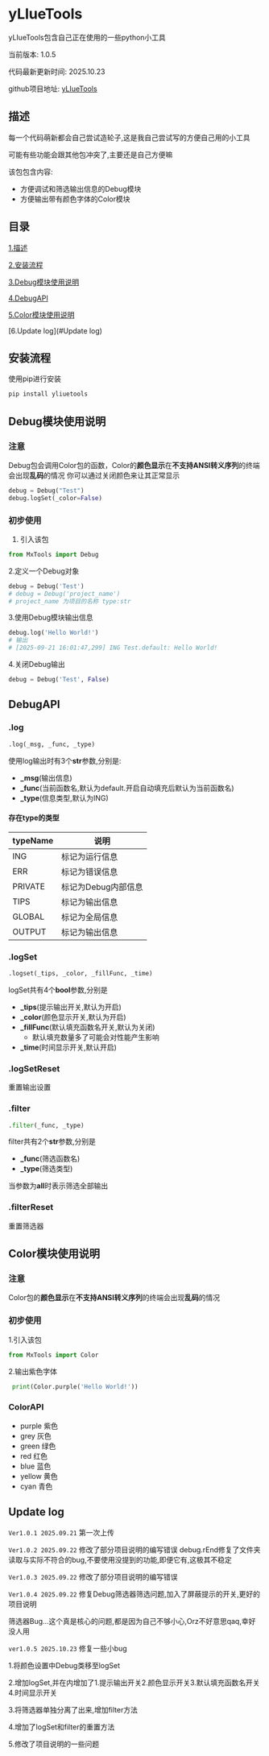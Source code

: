 # yLIueTools

yLIueTools包含自己正在使用的一些python小工具

当前版本: 1.0.5

代码最新更新时间: 2025.10.23

github项目地址: [yLIueTools](https://github.com/yLIue/yLIueTools)

## 描述

每一个代码萌新都会自己尝试造轮子,这是我自己尝试写的方便自己用的小工具

可能有些功能会跟其他包冲突了,主要还是自己方便嘛

该包包含内容:

- 方便调试和筛选输出信息的Debug模块
- 方便输出带有颜色字体的Color模块

## 目录

[1.描述](#描述)

[2.安装流程](#安装流程)

[3.Debug模块使用说明](#Debug模块使用说明)

[4.DebugAPI](#DebugAPI)

[5.Color模块使用说明](#Color模块使用说明)

[6.Update log](#Update log)

## 安装流程

使用pip进行安装

```python
pip install yliuetools
```

## Debug模块使用说明

### 注意

Debug包会调用Color包的函数，Color的**颜色显示**在**不支持ANSI转义序列**的终端会出现**乱码**的情况
你可以通过关闭颜色来让其正常显示

```python
debug = Debug("Test")
debug.logSet(_color=False)
```

### 初步使用

1. 引入该包

```python
from MxTools import Debug
```

2.定义一个Debug对象

```python
debug = Debug('Test')
# debug = Debug('project_name') 
# project_name 为项目的名称 type:str
```

3.使用Debug模块输出信息

```python
debug.log('Hello World!')
# 输出
# [2025-09-21 16:01:47,299] ING Test.default: Hello World!
```

4.关闭Debug输出

```python
debug = Debug('Test', False)
```

## DebugAPI

### .log

```python
.log(_msg, _func, _type)
```

使用log输出时有3个**str**参数,分别是:

- **_msg**(输出信息) 
- **_func**(当前函数名,默认为default.开启自动填充后默认为当前函数名)
- **_type**(信息类型,默认为ING)

#### 存在type的类型

| typeName | 说明                |
| -------- | ------------------- |
| ING      | 标记为运行信息      |
| ERR      | 标记为错误信息      |
| PRIVATE  | 标记为Debug内部信息 |
| TIPS     | 标记为输出信息      |
| GLOBAL   | 标记为全局信息      |
| OUTPUT   | 标记为输出信息      |

### .logSet

```python
.logset(_tips, _color, _fillFunc, _time)
```

logSet共有4个**bool**参数,分别是

- **_tips**(提示输出开关,默认为开启)
- **_color**(颜色显示开关,默认为开启)
- **_fillFunc**(默认填充函数名开关,默认为关闭)
  - 默认填充数量多了可能会对性能产生影响
- **_time**(时间显示开关,默认开启)

### .logSetReset

重置输出设置

### .filter

```python
.filter(_func, _type)
```

filter共有2个**str**参数,分别是

- **_func**(筛选函数名)
- **_type**(筛选类型)

当参数为**all**时表示筛选全部输出

### .filterReset

重置筛选器

## Color模块使用说明

### 注意

Color包的**颜色显示**在**不支持ANSI转义序列**的终端会出现**乱码**的情况

### 初步使用

 1.引入该包

 ```python
 from MxTools import Color
 ```

 2.输出紫色字体

 ```python
  print(Color.purple('Hello World!'))
 ```

### ColorAPI

- purple 紫色
- grey 灰色
- green 绿色
- red 红色
- blue 蓝色
- yellow 黄色
- cyan 青色

## Update log

`Ver1.0.1 2025.09.21` 第一次上传

`Ver1.0.2 2025.09.22` 修改了部分项目说明的编写错误 debug.rEnd修复了文件夹读取与实际不符合的bug,不要使用没提到的功能,即便它有,这极其不稳定

`Ver1.0.3 2025.09.22` 修改了部分项目说明的编写错误

`Ver1.0.4 2025.09.22` 修复Debug筛选器筛选问题,加入了屏蔽提示的开关,更好的项目说明

筛选器Bug...这个真是核心的问题,都是因为自己不够小心,Orz不好意思qaq,幸好没人用

`ver1.0.5 2025.10.23` 修复一些小bug

1.将颜色设置中Debug类移至logSet

2.增加logSet,并在内增加了1.提示输出开关2.颜色显示开关3.默认填充函数名开关4.时间显示开关

3.将筛选器单独分离了出来,增加filter方法

4.增加了logSet和filter的重置方法

5.修改了项目说明的一些问题